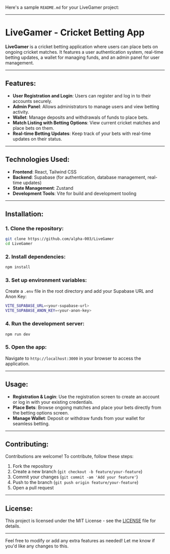Here's a sample `README.md` for your LiveGamer project:

---

# LiveGamer - Cricket Betting App

**LiveGamer** is a cricket betting application where users can place bets on ongoing cricket matches. It features a user authentication system, real-time betting updates, a wallet for managing funds, and an admin panel for user management.

---

## Features:

- **User Registration and Login**: Users can register and log in to their accounts securely.
- **Admin Panel**: Allows administrators to manage users and view betting activity.
- **Wallet**: Manage deposits and withdrawals of funds to place bets.
- **Match Listing with Betting Options**: View current cricket matches and place bets on them.
- **Real-time Betting Updates**: Keep track of your bets with real-time updates on their status.

---

## Technologies Used:

- **Frontend**: React, Tailwind CSS
- **Backend**: Supabase (for authentication, database management, real-time updates)
- **State Management**: Zustand
- **Development Tools**: Vite for build and development tooling

---

## Installation:

### 1. Clone the repository:

```bash
git clone https://github.com/alpha-003/LiveGamer
cd LiveGamer
```

### 2. Install dependencies:

```bash
npm install
```

### 3. Set up environment variables:

Create a `.env` file in the root directory and add your Supabase URL and Anon Key:

```bash
VITE_SUPABASE_URL=<your-supabase-url>
VITE_SUPABASE_ANON_KEY=<your-anon-key>
```

### 4. Run the development server:

```bash
npm run dev
```

### 5. Open the app:

Navigate to `http://localhost:3000` in your browser to access the application.

---

## Usage:

- **Registration & Login**: Use the registration screen to create an account or log in with your existing credentials.
- **Place Bets**: Browse ongoing matches and place your bets directly from the betting options screen.
- **Manage Wallet**: Deposit or withdraw funds from your wallet for seamless betting.

---

## Contributing:

Contributions are welcome! To contribute, follow these steps:

1. Fork the repository
2. Create a new branch (`git checkout -b feature/your-feature`)
3. Commit your changes (`git commit -am 'Add your feature'`)
4. Push to the branch (`git push origin feature/your-feature`)
5. Open a pull request

---

## License:

This project is licensed under the MIT License - see the [LICENSE](LICENSE) file for details.

---

Feel free to modify or add any extra features as needed! Let me know if you'd like any changes to this.

